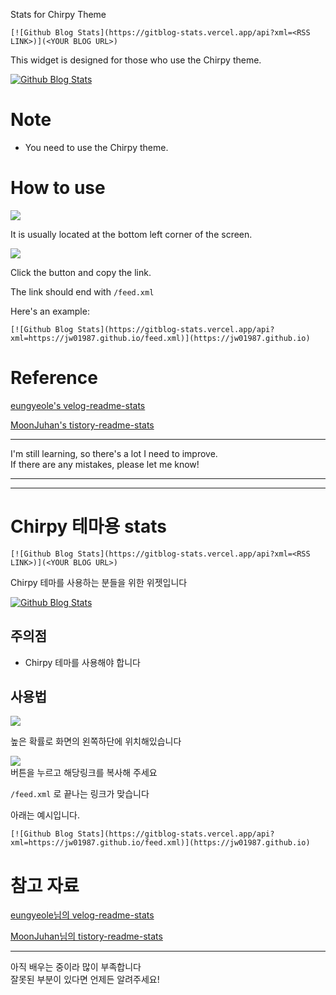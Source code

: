Stats for Chirpy Theme

```
[![Github Blog Stats](https://gitblog-stats.vercel.app/api?xml=<RSS LINK>)](<YOUR BLOG URL>)
```

This widget is designed for those who use the Chirpy theme.

[![Github Blog Stats](https://gitblog-stats.vercel.app/api?xml=https://jw01987.github.io/feed.xml)](https://jw01987.github.io)

# Note

- You need to use the Chirpy theme.

# How to use

![](https://velog.velcdn.com/images/jw01987/post/cfe3690f-4e7a-484c-af6f-fffd4671cef3/image.png)

It is usually located at the bottom left corner of the screen.

![](https://velog.velcdn.com/images/jw01987/post/ae360fbe-a282-42a7-8fe7-30978137e5c5/image.png)

Click the button and copy the link.

The link should end with `/feed.xml`

Here's an example:

```
[![Github Blog Stats](https://gitblog-stats.vercel.app/api?xml=https://jw01987.github.io/feed.xml)](https://jw01987.github.io)
```

# Reference

[eungyeole's velog-readme-stats](https://github.com/eungyeole/velog-readme-stats)

[MoonJuhan's tistory-readme-stats](https://github.com/MoonJuhan/tistory-readme-stats)

---

I'm still learning, so there's a lot I need to improve.  
If there are any mistakes, please let me know!

---

---

# Chirpy 테마용 stats

```
[![Github Blog Stats](https://gitblog-stats.vercel.app/api?xml=<RSS LINK>)](<YOUR BLOG URL>)
```

Chirpy 테마를 사용하는 분들을 위한 위젯입니다

[![Github Blog Stats](https://gitblog-stats.vercel.app/api?xml=https://jw01987.github.io/feed.xml)](https://jw01987.github.io)

## 주의점

- Chirpy 테마를 사용해야 합니다

## 사용법

![](https://velog.velcdn.com/images/jw01987/post/cfe3690f-4e7a-484c-af6f-fffd4671cef3/image.png)

높은 확률로 화면의 왼쪽하단에 위치해있습니다

![](https://velog.velcdn.com/images/jw01987/post/ae360fbe-a282-42a7-8fe7-30978137e5c5/image.png)  
버튼을 누르고 해당링크를 복사해 주세요

`/feed.xml` 로 끝나는 링크가 맞습니다

아래는 예시입니다.

```
[![Github Blog Stats](https://gitblog-stats.vercel.app/api?xml=https://jw01987.github.io/feed.xml)](https://jw01987.github.io)
```

# 참고 자료

[eungyeole님의 velog-readme-stats](https://github.com/eungyeole/velog-readme-stats)

[MoonJuhan님의 tistory-readme-stats](https://github.com/MoonJuhan/tistory-readme-stats)

---

아직 배우는 중이라 많이 부족합니다  
잘못된 부분이 있다면 언제든 알려주세요!
